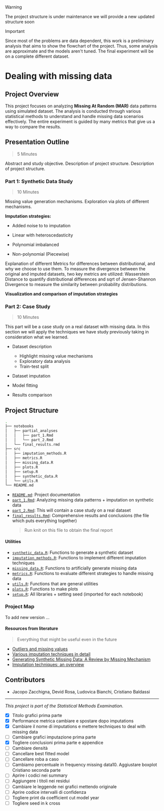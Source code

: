 > [!WARNING]
> The project structure is under maintenance we will provide a new updated structure soon

> [!IMPORTANT]
> Since most of the problems are data dependent, this work is a preliminary analysis that aims to show the flowchart of the project. Thus, some analysis are approximate and the models aren't tuned. The final experiment will be on a complete different dataset.

# Dealing with missing data

## Project Overview

This project focuses on analyzing **Missing At Random (MAR)** data patterns using simulated dataset. The analysis is conducted through various statistical methods to understand and handle missing data scenarios effectively.
The entire experiment is guided by many metrics that give us a way to compare the results.

## Presentation Outline

> 5 Minutes

Abstract and study objective. Description of project structure.
Description of project structure.

### Part 1: Synthetic Data Study

> 10 Minutes

Missing value generation mechanisms. Exploration via plots of different mechanisms.

**Imputation strategies:**

- Added noise to to imputation

- Linear with heteroscedasticity

- Polynomial imbalanced

- Non-polynomial (Piecewise)

Explanation of different Metrics for differences between distributional, and why we choose to use them.
To measure the divergence between the original and imputed datasets, two key metrics are utilized: Wasserstein Distance to quantify distributional differences and sqrt of Jensen-Shannon Divergence to measure the similarity between probability distributions.

**Visualization and comparison of imputation strategies**

### Part 2: Case Study

> 10 Minutes

This part will be a case study on a real dataset with missing data. In this section we will apply the techniques we have study previously taking in consideration what we learned.

- Dataset description

  - Highlight missing value mechanisms
  - Exploratory data analysis
  - Train-test split

- Dataset imputation

- Model fitting

- Results comparison

## Project Structure

```bash
.
├── notebooks
│   ├── partial_analyses
│   │   ├── part_1.Rmd
│   │   └── part_2.Rmd
│   └── final_results.rmd
├── src
│   ├── imputation_methods.R
│   ├── metrics.R
│   ├── missing_data.R
│   ├── plots.R
│   ├── setup.R
│   ├── synthetic_data.R
│   └── utils.R
└── README.md
```

- [`README.md`](README.md): Project documentation
- [`part_1.Rmd`](notebooks/imputation_techniqus_visualization.Rmd): Analyzing missing data patterns + imputation on synthetic data
- [`part_2.Rmd`](notebooks/imputation_techniques_visualization.Rmd): This will contain a case study on a real dataset
- [`final_results.Rmd`](notebooks/final_results.Rmd): Comprehensive results and conclusions (the file which puts everything together)
  > Run knit on this file to obtain the final report

#### Utilities

- [`synthetic_data.R`](src/synthetic_data.R): Functions to generate a synthetic dataset
- [`imputation_methods.R`](src/imputation_methods.R): Functions to implement different imputation techniques
- [`missing_data.R`](src/missing_data.R): Functions to artificially generate missing data
- [`metrics.R`](src/metrics.R): Functions to evaluate different strategies to handle missing data
- [`utils.R`](src/utils.R): Functions that are general utilities
- [`plots.R`](src/plots.R): Functions to make plots
- [`setup.R`](src/setup.R): All libraries + setting seed (imported for each notebook)

### Project Map

To add new version ...

#### Resources from literature

> Everything that might be useful even in the future

- [Outliers and missing values](https://sci-hub.ru/10.1111/j.1440-1681.2007.04860.x)
- [Various imputation techniques in detail](https://www.researchgate.net/publication/220579612_Missing_Data_Imputation_Techniques)
- [Generating Synthetic Missing Data: A Review by Missing Mechanism](https://ieeexplore.ieee.org/document/8605316/)
- [Imputation techniques: an overview](https://www.researchgate.net/publication/220579612_Missing_Data_Imputation_Techniques)

## Contributors

- Jacopo Zacchigna, Devid Rosa, Ludovica Bianchi, Cristiano Baldassi

---

_This project is part of the Statistical Methods Examination._


- [x] Titolo grafici prima parte
- [x] Performance metrica cambiare e spostare dopo imputations
- [x] Cambiare il nome di imputations e mettere techniques to deal with missing data
- [ ] Cambiare grafici imputazione prima parte
- [x] Togliere conclusioni prima parte e appendice
- [ ] Cambiare densità 
- [ ] Cancellare best fitted model
- [ ] Cancellare roba a caso
- [ ] Cambiamo percentuale in frequency missing data10.  Aggiustare boxplot Cristiano seconda parte
- [ ] Aprire i codici nei summary
- [ ] Aggiungere i titoli nei residui
- [ ] Cambiare le leggende nei grafici mettendo originale
- [ ] Aprire codice intervalli di confidenza
- [ ] Togliere print da coefficient cut model year
- [ ] Togliere seed in k cross
